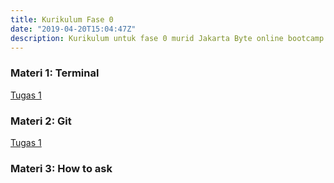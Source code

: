 ```yaml
---
title: Kurikulum Fase 0
date: "2019-04-20T15:04:47Z"
description: Kurikulum untuk fase 0 murid Jakarta Byte online bootcamp.
---
```


### Materi 1: Terminal
[Tugas 1](https://www.codecademy.com/learn/learn-the-command-line)
### Materi 2: Git
[Tugas 1](https://www.codecademy.com/learn/learn-git)
### Materi 3: How to ask
